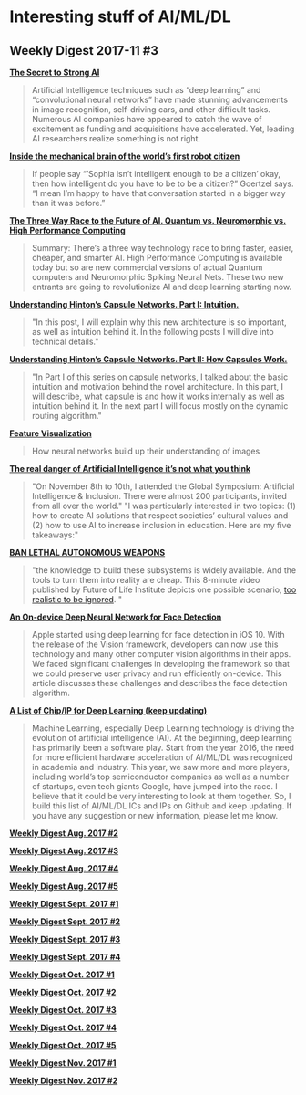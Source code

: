 # Interesting stuff of AI/ML/DL

## Weekly Digest 2017-11 \#3

**[The Secret to Strong AI](https://medium.com/@Numenta/the-secret-to-strong-ai-61d153e26273)**
> Artificial Intelligence techniques such as “deep learning” and “convolutional neural networks” have made stunning advancements in image recognition, self-driving cars, and other difficult tasks. Numerous AI companies have appeared to catch the wave of excitement as funding and acquisitions have accelerated.
> Yet, leading AI researchers realize something is not right. 

**[Inside the mechanical brain of the world’s first robot citizen](https://qz.com/1121547/how-smart-is-the-first-robot-citizen/)**
> If people say “’Sophia isn’t intelligent enough to be a citizen’ okay, then how intelligent do you have to be to be a citizen?” Goertzel says. “I mean I’m happy to have that conversation started in a bigger way than it was before.”

**[The Three Way Race to the Future of AI. Quantum vs. Neuromorphic vs. High Performance Computing](https://www.datasciencecentral.com/profiles/blogs/the-three-way-race-to-the-future-of-ai-quantum-vs-neuromorphic-vs)**
> Summary:  There’s a three way technology race to bring faster, easier, cheaper, and smarter AI.  High Performance Computing is available today but so are new commercial versions of actual Quantum computers and Neuromorphic Spiking Neural Nets.  These two new entrants are going to revolutionize AI and deep learning starting now.

**[Understanding Hinton’s Capsule Networks. Part I: Intuition.](https://medium.com/@pechyonkin/understanding-hintons-capsule-networks-part-i-intuition-b4b559d1159b)**
>"In this post, I will explain why this new architecture is so important, as well as intuition behind it. In the following posts I will dive into technical details."

**[Understanding Hinton’s Capsule Networks. Part II: How Capsules Work.](https://medium.com/@pechyonkin/understanding-hintons-capsule-networks-part-ii-how-capsules-work-153b6ade9f66)**
> "In Part I of this series on capsule networks, I talked about the basic intuition and motivation behind the novel architecture. In this part, I will describe, what capsule is and how it works internally as well as intuition behind it. In the next part I will focus mostly on the dynamic routing algorithm."

**[Feature Visualization](https://distill.pub/2017/feature-visualization)**
> How neural networks build up their understanding of images

**[The real danger of Artificial Intelligence it’s not what you think](https://hackernoon.com/the-real-danger-of-artificial-intelligence-its-not-what-you-think-f7fdc7059cf8)**
> "On November 8th to 10th, I attended the Global Symposium: Artificial Intelligence & Inclusion. There were almost 200 participants, invited from all over the world."
> "I was particularly interested in two topics: (1) how to create AI solutions that respect societies’ cultural values and (2) how to use AI to increase inclusion in education. Here are my five takeaways:"

**[BAN LETHAL AUTONOMOUS WEAPONS](http://autonomousweapons.org/)**
>  "the knowledge to build these subsystems is widely available. And the tools to turn them into reality are cheap. This 8-minute video published by Future of Life Institute depicts one possible scenario, [too realistic to be ignored](https://www.youtube.com/watch?time_continue=172&v=HipTO_7mUOw). "

**[An On-device Deep Neural Network for Face Detection](https://machinelearning.apple.com/2017/11/16/face-detection.html)**
> Apple started using deep learning for face detection in iOS 10. With the release of the Vision framework, developers can now use this technology and many other computer vision algorithms in their apps. We faced significant challenges in developing the framework so that we could preserve user privacy and run efficiently on-device. This article discusses these challenges and describes the face detection algorithm.

**[A List of Chip/IP for Deep Learning (keep updating)](https://basicmi.github.io/Deep-Learning-Processor-List/)**
> Machine Learning, especially Deep Learning technology is driving the evolution of artificial intelligence (AI). At the beginning, deep learning has primarily been a software play. Start from the year 2016, the need for more efficient hardware acceleration of AI/ML/DL was recognized in academia and industry. This year, we saw more and more players, including world’s top semiconductor companies as well as a number of startups, even tech giants Google, have jumped into the race.
> I believe that it could be very interesting to look at them together. So, I build this list of AI/ML/DL ICs and IPs on Github and keep updating. If you have any suggestion or new information, please let me know.

**[Weekly Digest Aug. 2017 \#2](https://github.com/basicmi/Machine-Learning-Articles/blob/master/WeeklyDigest2017-08_2.md)**

**[Weekly Digest Aug. 2017 \#3](https://github.com/basicmi/Machine-Learning-Articles/blob/master/WeeklyDigest2017-08_3.md)**

**[Weekly Digest Aug. 2017 \#4](https://github.com/basicmi/Machine-Learning-Articles/blob/master/WeeklyDigest2017-08_4.md)**

**[Weekly Digest Aug. 2017 \#5](https://github.com/basicmi/Machine-Learning-Articles/blob/master/WeeklyDigest2017-08_5.md)**

**[Weekly Digest Sept. 2017 \#1](https://github.com/basicmi/Machine-Learning-Articles/blob/master/WeeklyDigest2017-09_1.md)**

**[Weekly Digest Sept. 2017 \#2](https://github.com/basicmi/Machine-Learning-Articles/blob/master/WeeklyDigest2017-09_2.md)**

**[Weekly Digest Sept. 2017 \#3](https://github.com/basicmi/Machine-Learning-Articles/blob/master/WeeklyDigest2017-09_3.md)**

**[Weekly Digest Sept. 2017 \#4](https://github.com/basicmi/Machine-Learning-Articles/blob/master/WeeklyDigest2017-09_4.md)**

**[Weekly Digest Oct. 2017 \#1](https://github.com/basicmi/Machine-Learning-Articles/blob/master/WeeklyDigest2017-10_1.md)**

**[Weekly Digest Oct. 2017 \#2](https://github.com/basicmi/Machine-Learning-Articles/blob/master/WeeklyDigest2017-10_2.md)**

**[Weekly Digest Oct. 2017 \#3](https://github.com/basicmi/Machine-Learning-Articles/blob/master/WeeklyDigest2017-10_3.md)**

**[Weekly Digest Oct. 2017 \#4](https://github.com/basicmi/Machine-Learning-Articles/blob/master/WeeklyDigest2017-10_4.md)**

**[Weekly Digest Oct. 2017 \#5](https://github.com/basicmi/Machine-Learning-Articles/blob/master/WeeklyDigest2017-10_5.md)**

**[Weekly Digest Nov. 2017 \#1](https://github.com/basicmi/Machine-Learning-Articles/blob/master/WeeklyDigest2017-11_1.md)**

**[Weekly Digest Nov. 2017 \#2](https://github.com/basicmi/Machine-Learning-Articles/blob/master/WeeklyDigest2017-11_1.md)**
